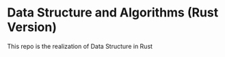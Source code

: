 # Data Structure and Algorithms (Rust Version)

This repo is the realization of Data Structure in Rust
